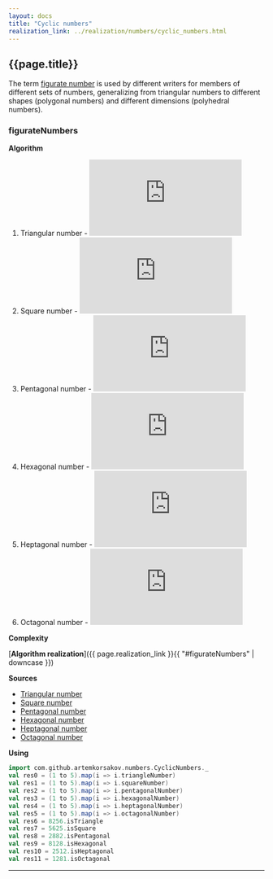 ```yaml
---
layout: docs
title: "Cyclic numbers"
realization_link: ../realization/numbers/cyclic_numbers.html
---
```


## {{page.title}}

The term [figurate number](https://en.wikipedia.org/wiki/Figurate_number) is used by different writers for members of different sets of numbers, 
generalizing from triangular numbers to different shapes (polygonal numbers) 
and different dimensions (polyhedral numbers).

### figurateNumbers

**Algorithm**
1. Triangular number - ![formula](http://latex.codecogs.com/svg.latex?%7B%5Cdisplaystyle%20T_%7Bn%7D=%7B%5Cfrac%20%7Bn(n&plus;1)%7D%7B2%7D%7D%7D)
2. Square number - ![formula](http://latex.codecogs.com/svg.latex?%7B%5Cdisplaystyle%20P_%7B4,n%7D=%7Bn%5E2%7D%7D)
3. Pentagonal number - ![formula](http://latex.codecogs.com/svg.latex?%7B%5Cdisplaystyle%20P_%7B5,n%7D=%7B%5Cfrac%20%7B3n%5E%7B2%7D-n%7D%7B2%7D%7D%7D)
4. Hexagonal number - ![formula](http://latex.codecogs.com/svg.latex?%7B%5Cdisplaystyle%20H_%7Bn%7D=n(2n-1)%7D)
5. Heptagonal number - ![formula](http://latex.codecogs.com/svg.latex?%7B%5Cdisplaystyle%20P_%7B7,n%7D=%5Cfrac%7B5n%5E2%20-%203n%7D%7B2%7D%7D)
6. Octagonal number - ![formula](http://latex.codecogs.com/svg.latex?%7B%5Cdisplaystyle%20P_%7B8,n%7D=3n%5E2%20-%202n%7D)

**Complexity** 
     
[**Algorithm realization**]({{ page.realization_link }}{{ "#figurateNumbers" | downcase }})

**Sources** 
- [Triangular number](https://en.wikipedia.org/wiki/Triangular_number)
- [Square number](https://en.wikipedia.org/wiki/Square_number)
- [Pentagonal number](https://en.wikipedia.org/wiki/Pentagonal_number)
- [Hexagonal number](https://en.wikipedia.org/wiki/Hexagonal_number)
- [Heptagonal number](https://en.wikipedia.org/wiki/Heptagonal_number)
- [Octagonal number](https://en.wikipedia.org/wiki/Octagonal_number)

**Using**
```scala mdoc
import com.github.artemkorsakov.numbers.CyclicNumbers._
val res0 = (1 to 5).map(i => i.triangleNumber)
val res1 = (1 to 5).map(i => i.squareNumber)
val res2 = (1 to 5).map(i => i.pentagonalNumber)
val res3 = (1 to 5).map(i => i.hexagonalNumber)
val res4 = (1 to 5).map(i => i.heptagonalNumber)
val res5 = (1 to 5).map(i => i.octagonalNumber)
val res6 = 8256.isTriangle
val res7 = 5625.isSquare
val res8 = 2882.isPentagonal
val res9 = 8128.isHexagonal
val res10 = 2512.isHeptagonal
val res11 = 1281.isOctagonal
```

---
